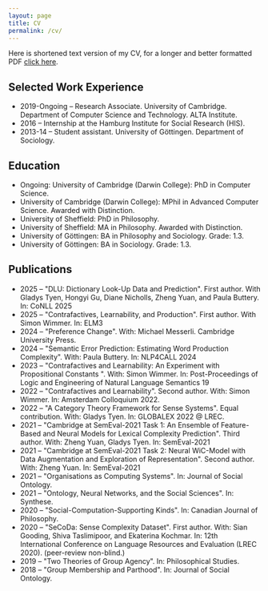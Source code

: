 ```yaml
---
layout: page
title: CV
permalink: /cv/
---
```



Here is shortened text version of my CV, for a longer and better formatted PDF [click here](/assets/cv_strohmaier.pdf).


## Selected Work Experience
- 2019-Ongoing – Research Associate. University of Cambridge. Department of Computer Science and Technology. ALTA Institute.
- 2016 – Internship at the Hamburg Institute for Social Research (HIS).
- 2013-14 – Student assistant. University of Göttingen. Department of Sociology.

## Education

- Ongoing: University of Cambridge (Darwin College): PhD in Computer Science.
- University of Cambridge (Darwin College): MPhil in Advanced Computer Science. Awarded with Distinction.
- University of Sheffield: PhD in Philosophy.
- University of Sheffield: MA in Philosophy. Awarded with Distinction.
- University of Göttingen: BA in Philosophy and Sociology. Grade: 1.3.
- University of Göttingen: BA in Sociology. Grade: 1.3.

## Publications
- 2025 – "DLU: Dictionary Look-Up Data and Prediction". First author. With Gladys Tyen, Hongyi Gu, Diane Nicholls, Zheng Yuan, and Paula Buttery. In: CoNLL 2025
- 2025 – "Contrafactives, Learnability, and Production". First author. With Simon Wimmer. In: ELM3
- 2024 – "Preference Change". With: Michael Messerli. Cambridge University Press.
- 2024 – "Semantic Error Prediction: Estimating Word Production Complexity". With: Paula Buttery. In: NLP4CALL 2024
- 2023 – "Contrafactives and Learnability: An Experiment with Propositional Constants ". With: Simon Wimmer. In: Post-Proceedings of Logic and Engineering of Natural Language Semantics 19
- 2022 – "Contrafactives and Learnability". Second author. With: Simon Wimmer. In: Amsterdam Colloquium 2022.
- 2022 – "A Category Theory Framework for Sense Systems". Equal contribution. With: Gladys Tyen. In: GLOBALEX 2022 @ LREC.
- 2021 – "Cambridge at SemEval-2021 Task 1: An Ensemble of Feature-Based and Neural Models for Lexical Complexity Prediction". Third author. With: Zheng Yuan, Gladys Tyen. In: SemEval-2021
- 2021 – "Cambridge at SemEval-2021 Task 2: Neural WiC-Model with Data Augmentation and Exploration of Representation". Second author. With: Zheng Yuan. In: SemEval-2021
- 2021 – "Organisations as Computing Systems". In: Journal of Social Ontology.
- 2021 – "Ontology, Neural Networks, and the Social Sciences". In: Synthese.
- 2020 – "Social-Computation-Supporting Kinds". In: Canadian Journal of Philosophy.
- 2020 – "SeCoDa: Sense Complexity Dataset". First author. With: Sian Gooding, Shiva Taslimipoor, and Ekaterina Kochmar. In: 12th International Conference on Language Resources and Evaluation (LREC 2020). (peer-review non-blind.)
- 2019 – "Two Theories of Group Agency". In: Philosophical Studies.
- 2018 – "Group Membership and Parthood". In: Journal of Social Ontology.

